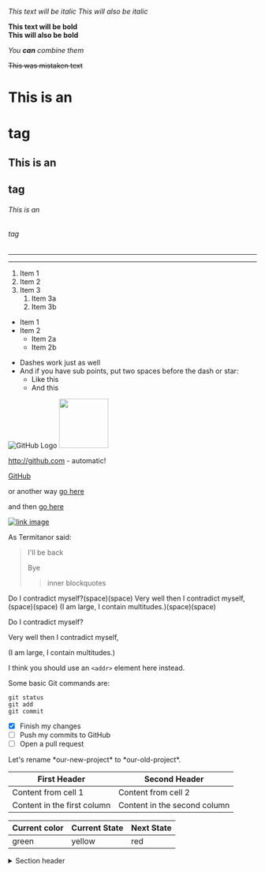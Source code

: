 <!-- text fomating -->
*This text will be italic*
_This will also be italic_

**This text will be bold**  
__This will also be bold__

_You **can** combine them_

~~This was mistaken text~~


<!-- headers -->
# This is an <h1> tag
## This is an <h2> tag
###### This is an <h6> tag

<!-- Horizontal Line -->
___
---


<!-- numered lists -->
1. Item 1
1. Item 2
1. Item 3
   1. Item 3a
   1. Item 3b

<!-- bullet points -->
* Item 1
* Item 2
  * Item 2a
  * Item 2b

<!-- dashes lists -->
- Dashes work just as well
- And if you have sub points, put two spaces before the dash or star:
  - Like this
  - And this

<!-- images -->
![GitHub Logo](https://github.githubassets.com/images/modules/logos_page/GitHub-Mark.png)
<img src='https://github.githubassets.com/images/modules/logos_page/GitHub-Mark.png' width='100'>


<!-- links -->
http://github.com - automatic!

[GitHub](http://github.com)

or another way
[go here][link1]

and then [go here][link2]

[link1]: www.google.com
[link2]: www.github.com

<!-- images like links -->

[![link image](https://www.reviewpro.com/wp-content/uploads/2019/06/Google-logo.jpg)](https://www.google.com/)

<!-- blockquotes -->

As Termitanor said:

> I'll be back
> 
> Bye
>> inner blockquotes

<!-- Paragraphs soft-break -->
Do I contradict myself?(space)(space)
Very well then I contradict myself,(space)(space)
(I am large, I contain multitudes.)(space)(space)

<!-- Paragraphs hard-break -->
Do I contradict myself?

Very well then I contradict myself,

(I am large, I contain multitudes.)

<!-- inline code -->
I think you should use an
`<addr>` element here instead.

Some basic Git commands are:
```
git status
git add
git commit
```

<!-- task lists -->
- [x] Finish my changes
- [ ] Push my commits to GitHub
- [ ] Open a pull request

<!-- You can tell GitHub to ignore (or escape) Markdown formatting by using \ before the Markdown character. -->
Let's rename \*our-new-project\* to \*our-old-project\*.

<!-- tables -->
First Header | Second Header
------------ | -------------
Content from cell 1 | Content from cell 2
Content in the first column | Content in the second column

| Current color | Current State | Next State |
| :---- | :---- | :---- |
| green | yellow | red |

<!-- Details and summary  -->

<details>
  <summary>Section header</summary>
  Section body text.

  - list item
  - list item
</details>